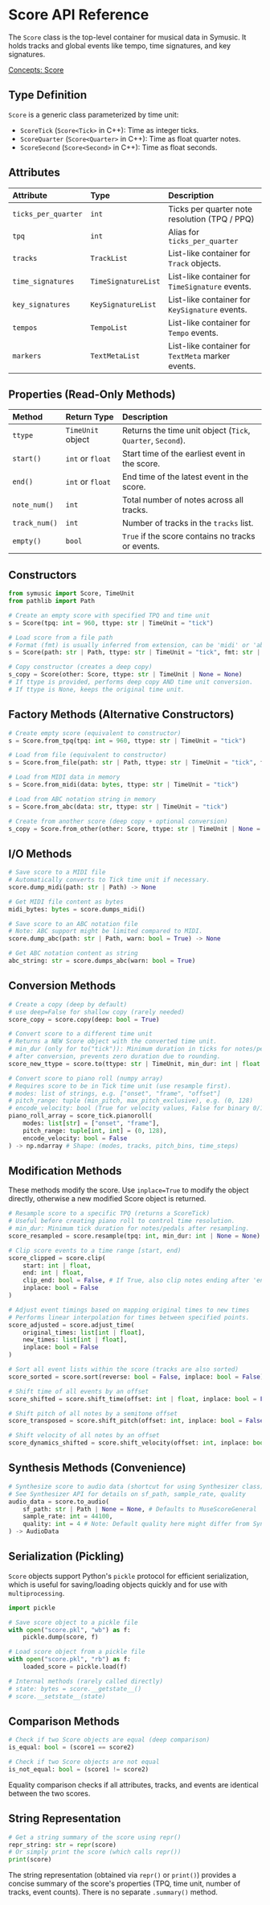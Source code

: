 # Score API Reference

The `Score` class is the top-level container for musical data in Symusic. It holds tracks and global events like tempo, time signatures, and key signatures.

[Concepts: Score](./../concepts/score.md)

## Type Definition

`Score` is a generic class parameterized by time unit:

-   `ScoreTick` (`Score<Tick>` in C++): Time as integer ticks.
-   `ScoreQuarter` (`Score<Quarter>` in C++): Time as float quarter notes.
-   `ScoreSecond` (`Score<Second>` in C++): Time as float seconds.

## Attributes

| Attribute           | Type              | Description                                     |
| :------------------ | :---------------- | :---------------------------------------------- |
| `ticks_per_quarter` | `int`             | Ticks per quarter note resolution (TPQ / PPQ) |
| `tpq`               | `int`             | Alias for `ticks_per_quarter`                   |
| `tracks`            | `TrackList`       | List-like container for `Track` objects.      |
| `time_signatures`   | `TimeSignatureList`| List-like container for `TimeSignature` events. |
| `key_signatures`    | `KeySignatureList`| List-like container for `KeySignature` events.  |
| `tempos`            | `TempoList`       | List-like container for `Tempo` events.         |
| `markers`           | `TextMetaList`    | List-like container for `TextMeta` marker events.|

## Properties (Read-Only Methods)

| Method      | Return Type       | Description                                            |
| :---------- | :---------------- | :----------------------------------------------------- |
| `ttype`     | `TimeUnit` object | Returns the time unit object (`Tick`, `Quarter`, `Second`). |
| `start()`   | `int` or `float`  | Start time of the earliest event in the score.         |
| `end()`     | `int` or `float`  | End time of the latest event in the score.             |
| `note_num()`  | `int`             | Total number of notes across all tracks.             |
| `track_num()` | `int`             | Number of tracks in the `tracks` list.               |
| `empty()`   | `bool`            | `True` if the score contains no tracks or events.      |

## Constructors

```python
from symusic import Score, TimeUnit
from pathlib import Path

# Create an empty score with specified TPQ and time unit
s = Score(tpq: int = 960, ttype: str | TimeUnit = "tick")

# Load score from a file path
# Format (fmt) is usually inferred from extension, can be 'midi' or 'abc'
s = Score(path: str | Path, ttype: str | TimeUnit = "tick", fmt: str | None = None)

# Copy constructor (creates a deep copy)
s_copy = Score(other: Score, ttype: str | TimeUnit | None = None)
# If ttype is provided, performs deep copy AND time unit conversion.
# If ttype is None, keeps the original time unit.
```

## Factory Methods (Alternative Constructors)

```python
# Create empty score (equivalent to constructor)
s = Score.from_tpq(tpq: int = 960, ttype: str | TimeUnit = "tick")

# Load from file (equivalent to constructor)
s = Score.from_file(path: str | Path, ttype: str | TimeUnit = "tick", fmt: str | None = None)

# Load from MIDI data in memory
s = Score.from_midi(data: bytes, ttype: str | TimeUnit = "tick")

# Load from ABC notation string in memory
s = Score.from_abc(data: str, ttype: str | TimeUnit = "tick")

# Create from another score (deep copy + optional conversion)
s_copy = Score.from_other(other: Score, ttype: str | TimeUnit | None = None)
```

## I/O Methods

```python
# Save score to a MIDI file
# Automatically converts to Tick time unit if necessary.
score.dump_midi(path: str | Path) -> None

# Get MIDI file content as bytes
midi_bytes: bytes = score.dumps_midi()

# Save score to an ABC notation file
# Note: ABC support might be limited compared to MIDI.
score.dump_abc(path: str | Path, warn: bool = True) -> None

# Get ABC notation content as string
abc_string: str = score.dumps_abc(warn: bool = True)
```

## Conversion Methods

```python
# Create a copy (deep by default)
# use deep=False for shallow copy (rarely needed)
score_copy = score.copy(deep: bool = True)

# Convert score to a different time unit
# Returns a NEW Score object with the converted time unit.
# min_dur (only for to("tick")): Minimum duration in ticks for notes/pedals
# after conversion, prevents zero duration due to rounding.
score_new_ttype = score.to(ttype: str | TimeUnit, min_dur: int | float | None = None)

# Convert score to piano roll (numpy array)
# Requires score to be in Tick time unit (use resample first).
# modes: list of strings, e.g. ["onset", "frame", "offset"]
# pitch_range: tuple (min_pitch, max_pitch_exclusive), e.g. (0, 128)
# encode_velocity: bool (True for velocity values, False for binary 0/1)
piano_roll_array = score_tick.pianoroll(
    modes: list[str] = ["onset", "frame"], 
    pitch_range: tuple[int, int] = (0, 128), 
    encode_velocity: bool = False
) -> np.ndarray # Shape: (modes, tracks, pitch_bins, time_steps)
```

## Modification Methods

These methods modify the score. Use `inplace=True` to modify the object directly, otherwise a new modified Score object is returned.

```python
# Resample score to a specific TPQ (returns a ScoreTick)
# Useful before creating piano roll to control time resolution.
# min_dur: Minimum tick duration for notes/pedals after resampling.
score_resampled = score.resample(tpq: int, min_dur: int | None = None) -> ScoreTick

# Clip score events to a time range [start, end)
score_clipped = score.clip(
    start: int | float, 
    end: int | float, 
    clip_end: bool = False, # If True, also clip notes ending after 'end'
    inplace: bool = False
)

# Adjust event timings based on mapping original times to new times
# Performs linear interpolation for times between specified points.
score_adjusted = score.adjust_time(
    original_times: list[int | float], 
    new_times: list[int | float], 
    inplace: bool = False
)

# Sort all event lists within the score (tracks are also sorted)
score_sorted = score.sort(reverse: bool = False, inplace: bool = False)

# Shift time of all events by an offset
score_shifted = score.shift_time(offset: int | float, inplace: bool = False)

# Shift pitch of all notes by a semitone offset
score_transposed = score.shift_pitch(offset: int, inplace: bool = False)

# Shift velocity of all notes by an offset
score_dynamics_shifted = score.shift_velocity(offset: int, inplace: bool = False)
```

## Synthesis Methods (Convenience)

```python
# Synthesize score to audio data (shortcut for using Synthesizer class)
# See Synthesizer API for details on sf_path, sample_rate, quality
audio_data = score.to_audio(
    sf_path: str | Path | None = None, # Defaults to MuseScoreGeneral
    sample_rate: int = 44100, 
    quality: int = 4 # Note: Default quality here might differ from Synthesizer constructor
) -> AudioData
```

## Serialization (Pickling)

`Score` objects support Python's `pickle` protocol for efficient serialization, which is useful for saving/loading objects quickly and for use with `multiprocessing`.

```python
import pickle

# Save score object to a pickle file
with open("score.pkl", "wb") as f:
    pickle.dump(score, f)

# Load score object from a pickle file
with open("score.pkl", "rb") as f:
    loaded_score = pickle.load(f)

# Internal methods (rarely called directly)
# state: bytes = score.__getstate__()
# score.__setstate__(state)
```

## Comparison Methods

```python
# Check if two Score objects are equal (deep comparison)
is_equal: bool = (score1 == score2)

# Check if two Score objects are not equal
is_not_equal: bool = (score1 != score2)
```
Equality comparison checks if all attributes, tracks, and events are identical between the two scores.

## String Representation

```python
# Get a string summary of the score using repr()
repr_string: str = repr(score)
# Or simply print the score (which calls repr())
print(score)
```
The string representation (obtained via `repr()` or `print()`) provides a concise summary of the score's properties (TPQ, time unit, number of tracks, event counts). There is no separate `.summary()` method. 